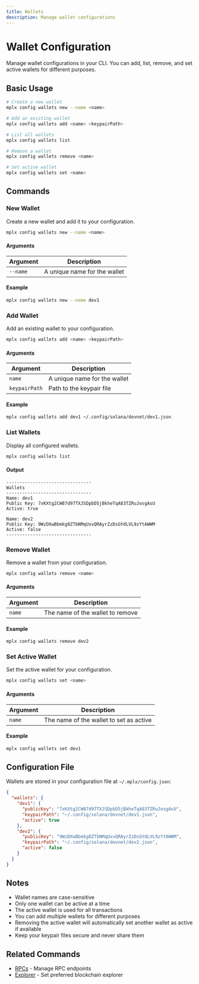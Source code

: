 ```yaml
---
title: Wallets
description: Manage wallet configurations
---
```


# Wallet Configuration

Manage wallet configurations in your CLI. You can add, list, remove, and set active wallets for different purposes.

## Basic Usage

```bash
# Create a new wallet
mplx config wallets new --name <name>

# Add an existing wallet
mplx config wallets add <name> <keypairPath>

# List all wallets
mplx config wallets list

# Remove a wallet
mplx config wallets remove <name>

# Set active wallet
mplx config wallets set <name>
```

## Commands

### New Wallet

Create a new wallet and add it to your configuration.

```bash
mplx config wallets new --name <name>
```

#### Arguments

| Argument | Description |
|----------|-------------|
| `--name` | A unique name for the wallet |

#### Example

```bash
mplx config wallets new --name dev1
```

### Add Wallet

Add an existing wallet to your configuration.

```bash
mplx config wallets add <name> <keypairPath>
```

#### Arguments

| Argument | Description |
|----------|-------------|
| `name` | A unique name for the wallet |
| `keypairPath` | Path to the keypair file |

#### Example

```bash
mplx config wallets add dev1 ~/.config/solana/devnet/dev1.json
```

### List Wallets

Display all configured wallets.

```bash
mplx config wallets list
```

#### Output

```
--------------------------------
Wallets
--------------------------------
Name: dev1
Public Key: 7xKXtg2CW87d97TXJSDpbD5jBkheTqA83TZRuJosgAsU
Active: true

Name: dev2
Public Key: 9WzDXwBbmkg8ZTbNMqUxvQRAyrZzDsGYdLVL9zYtAWWM
Active: false
--------------------------------
```

### Remove Wallet

Remove a wallet from your configuration.

```bash
mplx config wallets remove <name>
```

#### Arguments

| Argument | Description |
|----------|-------------|
| `name` | The name of the wallet to remove |

#### Example

```bash
mplx config wallets remove dev2
```

### Set Active Wallet

Set the active wallet for your configuration.

```bash
mplx config wallets set <name>
```

#### Arguments

| Argument | Description |
|----------|-------------|
| `name` | The name of the wallet to set as active |

#### Example

```bash
mplx config wallets set dev1
```

## Configuration File

Wallets are stored in your configuration file at `~/.mplx/config.json`:

```json
{
  "wallets": {
    "dev1": {
      "publicKey": "7xKXtg2CW87d97TXJSDpbD5jBkheTqA83TZRuJosgAsU",
      "keypairPath": "~/.config/solana/devnet/dev1.json",
      "active": true
    },
    "dev2": {
      "publicKey": "9WzDXwBbmkg8ZTbNMqUxvQRAyrZzDsGYdLVL9zYtAWWM",
      "keypairPath": "~/.config/solana/devnet/dev2.json",
      "active": false
    }
  }
}
```

## Notes

- Wallet names are case-sensitive
- Only one wallet can be active at a time
- The active wallet is used for all transactions
- You can add multiple wallets for different purposes
- Removing the active wallet will automatically set another wallet as active if available
- Keep your keypair files secure and never share them

## Related Commands

- [RPCs](./rpcs) - Manage RPC endpoints
- [Explorer](./explorer) - Set preferred blockchain explorer 